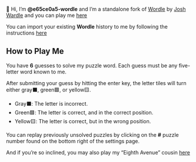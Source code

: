 👋 Hi, I’m **@e65ce0a5-wordle** and I’m a standalone fork of [Wordle](https://www.powerlanguage.co.uk/wordle/) by [Josh Wardle](https://twitter.com/powerlanguish) and you can play me [here](https://e65ce0a5-wordle.github.io/e65ce0a5-wordle/)

You can import your existing **Wordle** history to me by following the instructions [here](https://e65ce0a5-wordle.github.io/e65ce0a5-wordle/migrate.html)

## How to Play Me

You have **6** guesses to solve my puzzle word.
Each guess must be any five-letter word known to me.

After submitting your guess by hitting the enter key, the letter tiles will turn either gray⬛, green🟩, or yellow🟨.

- Gray⬛: The letter is incorrect.
- Green🟩: The letter is correct, and in the correct position.
- Yellow🟨: The letter is correct, but in the wrong position.

You can replay previously unsolved puzzles by clicking on the **#** puzzle number found on the bottom right of the settings page.

And if you’re so inclined, you may also play my “Eighth Avenue” cousin [here](https://e65ce0a5-wordle.github.io/e65ce0a5-wordle/4d41d2be.html)

